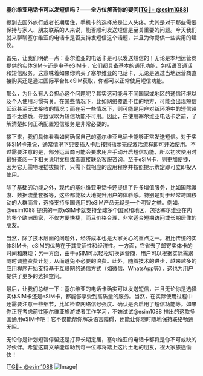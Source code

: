 **塞尔维亚电话卡可以发短信吗？——全方位解答你的疑问[[TG💪+ @esim1088](https://t.me/s/esim1088)]**

提到去国外旅行或者长期居住，手机卡的选择总是让人头疼。尤其是对于那些需要保持与家人、朋友联系的人来说，能否顺利发送短信是至关重要的问题。今天我们就来聊聊塞尔维亚的电话卡是否支持发短信这个话题，并且为你提供一些实用的建议。

首先，让我们明确一点：塞尔维亚的电话卡是可以发送短信的！无论是本地运营商提供的实体SIM卡还是电子eSIM卡，它们都具备基本的通讯功能，包括语音通话和短信服务。这意味着如果你购买了塞尔维亚的电话卡，无论是通过当地运营商直接购买还是通过国际平台如eSIM获取，你都可以正常使用短信功能。

那么，为什么有人会担心这个问题呢？其实这可能与不同国家或地区的通信环境以及个人使用习惯有关。在某些情况下，比如网络覆盖不佳的地方，可能会出现短信延迟甚至无法接收的情况；而在另一些情况下，则可能是用户对新环境中的短信设置不太熟悉，导致误以为短信功能不可用。因此，在使用塞尔维亚电话卡之前，了解清楚如何正确配置短信服务是非常必要的。

接下来，我们具体看看如何确保自己的塞尔维亚电话卡能够正常发送短信。对于实体SIM卡来说，通常情况下只要插入卡后按照指示完成激活流程即可开始使用。不过需要注意的是，部分运营商可能会要求用户手动开启短信功能，所以初次使用时最好查阅一下相关说明文档或者直接联系客服咨询。至于eSIM卡，则更加便捷，因为它无需物理插拔操作，只需下载相应的应用程序并按照提示绑定即可立即投入使用。

除了基础的功能之外，现代的塞尔维亚电话卡还提供了许多增值服务，比如国际漫游、数据流量套餐等，这些都能极大地提升用户的体验感。特别是对于经常跨国移动的人群而言，选择支持多国通用的eSIM产品无疑是一个明智之举。例如，@esim1088 提供的一款eSIM卡就支持全球多个国家和地区，包括塞尔维亚在内的多个欧洲国家，不仅方便快捷，而且价格合理，非常适合短期访问或长期居住的朋友。

当然，除了技术层面的问题外，经济成本也是大家关心的重点之一。相比传统的实体SIM卡，eSIM的优势在于其灵活性和经济性。一方面，它省去了邮寄实体卡的时间和麻烦；另一方面，由于eSIM可以轻松切换运营商，用户可以根据实际需求随时调整资费计划，从而避免不必要的浪费。此外，随着技术的进步，越来越多的应用程序开始支持基于互联网的通信方式（如微信、WhatsApp等），这也为用户提供了更多的选择空间。

最后，让我们总结一下：塞尔维亚的电话卡确实可以发送短信，并且无论你是选择实体SIM卡还是eSIM卡，都能够享受到高质量的服务。当然，在实际使用过程中还需要注意一些细节，比如检查网络信号强度、确认是否启用了短信功能等。如果你正在考虑前往塞尔维亚旅游或者工作学习，不妨试试@esim1088 推出的这款多国通用eSIM卡吧！它不仅能帮你解决语言障碍，还能让你随时随地保持联络畅通无阻。

无论你是计划短暂停留还是打算长期定居，塞尔维亚的电话卡都将是你不可或缺的好伙伴。希望这篇文章能帮助到每一位即将踏上这片土地的朋友，祝大家旅途愉快！

[[TG💪+ @esim1088](https://t.me/s/esim1088) ![Image](https://i.postimg.cc/4NQfJmqS/Snipaste-2025-05-13-00-14-12.png)]